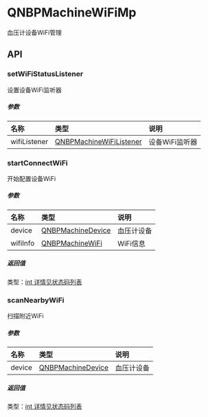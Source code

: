 # QNBPMachineWiFiMp
血压计设备WiFi管理

## API

### setWiFiStatusListener
设置设备WiFi监听器

##### 参数
| 名称          | 类型                 | 说明                |
| :------------ | :---------------------- | :------------------------- |
| wifiListener | [QNBPMachineWiFiListener](./QNBPMachineWiFiListener.md) | 设备WiFi监听器 |


### startConnectWiFi

开始配置设备WiFi

##### 参数
| 名称          | 类型                 | 说明                |
| :------------ | :---------------------- | :------------------------- |
| device  |  [QNBPMachineDevice](./QNBPMachineDevice.md)   | 血压计设备 |
| wifiInfo  | [QNBPMachineWiFi](./QNBPMachineWiFi.md)  | WiFi信息 |

##### 返回值
类型：[int 详情见状态码列表](../Code.md#wifi相关)

### scanNearbyWiFi

扫描附近WiFi

##### 参数
| 名称          | 类型                 | 说明                |
| :------------ | :---------------------- | :------------------------- |
| device  |  [QNBPMachineDevice](./QNBPMachineDevice.md)   | 血压计设备 |

##### 返回值
类型：[int 详情见状态码列表](../Code.md#wifi相关)

